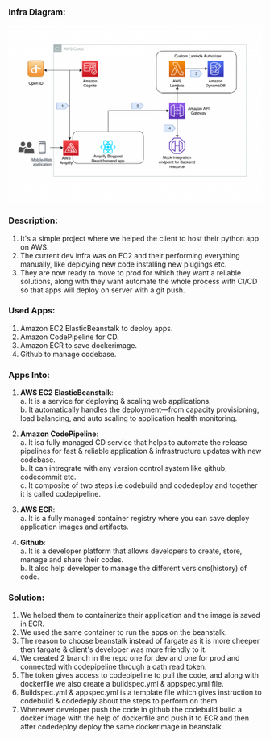 ### Infra Diagram:
![Screenshot](arch.png)

### Description:
1. It's a simple project where we helped the client to host their python app on AWS.
2. The current dev infra was on EC2 and their performing everything manually, like deploying new code installing new plugings etc.
3. They are now ready to move to prod for which they want a reliable solutions, along with they want automate the whole process with CI/CD so that apps will deploy on server with a git push.

### Used Apps:
1. Amazon EC2 ElasticBeanstalk to deploy apps.
2. Amazon CodePipeline for CD.
3. Amazon ECR to save dockerimage.
4. Github to manage codebase.

### Apps Into:
1. **AWS EC2 ElasticBeanstalk**: <br/>
                    a. It is a service for deploying & scaling web applications. <br/>
                    b. It automatically handles the deployment—from capacity provisioning, load balancing, and auto scaling to application health monitoring.

2. **Amazon CodePipeline**: <br/>
                     a. It isa  fully managed CD service that helps to automate the release pipelines for fast & reliable application & infrastructure updates with new codebase. <br/>
                     b. It can intregrate with any version control system like github, codecommit etc. <br/>
                     c. It composite of two steps i.e codebuild and codedeploy and together it is called codepipeline.

3. **AWS ECR**: <br/>
            a. It is a fully managed container registry where you can save deploy application images and artifacts.

4. **Github**: <br/>
            a. It is a developer platform that allows developers to create, store, manage and share their codes. <br/>
            b. It also help developer to manage the different versions(history) of code.

### Solution:
1. We helped them to containerize their application and the image is saved in ECR.
2. We used the same container to run the apps on the beanstalk.
3. The reason to choose beanstalk instead of fargate as it is more cheeper then fargate & client's developer was more friendly to it.
4. We created 2 branch in the repo one for dev and one for prod and connected with codepipeline through a oath read token.
5. The token gives access to codepipeline to pull the code, and along with dockerfile we also create a buildspec.yml & appspec.yml file.
6. Buildspec.yml & appspec.yml is a template file which gives instruction to codebuild & codedeply about the steps to perform on them.
7. Whenever developer push the code in github the codebuild build a docker image with the help of dockerfile and push it to ECR and then after  codedeploy deploy the same dockerimage in beanstalk.
